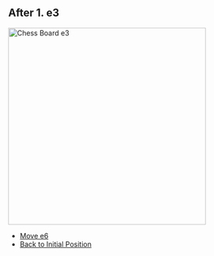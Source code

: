 ## After 1. e3
<img src="https://raw.githubusercontent.com/slaywithoutd/slaywithoutd/main/board_e3.png" alt="Chess Board e3" width="400"/>

- [Move e6](e6.md)
- [Back to Initial Position](README.md)
